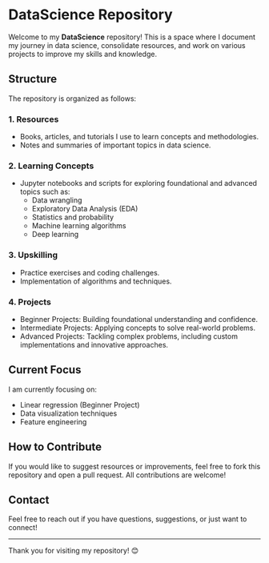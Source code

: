 # DataScience Repository

Welcome to my **DataScience** repository! This is a space where I document my journey in data science, consolidate resources, and work on various projects to improve my skills and knowledge.

## Structure
The repository is organized as follows:

### 1. **Resources**
   - Books, articles, and tutorials I use to learn concepts and methodologies.
   - Notes and summaries of important topics in data science.

### 2. **Learning Concepts**
   - Jupyter notebooks and scripts for exploring foundational and advanced topics such as:
     - Data wrangling
     - Exploratory Data Analysis (EDA)
     - Statistics and probability
     - Machine learning algorithms
     - Deep learning

### 3. **Upskilling**
   - Practice exercises and coding challenges.
   - Implementation of algorithms and techniques.

### 4. **Projects**
   - Beginner Projects: Building foundational understanding and confidence.
   - Intermediate Projects: Applying concepts to solve real-world problems.
   - Advanced Projects: Tackling complex problems, including custom implementations and innovative approaches.

## Current Focus
I am currently focusing on:
- Linear regression (Beginner Project)
- Data visualization techniques
- Feature engineering

## How to Contribute
If you would like to suggest resources or improvements, feel free to fork this repository and open a pull request. All contributions are welcome!

## Contact
Feel free to reach out if you have questions, suggestions, or just want to connect!

---

Thank you for visiting my repository! 😊
